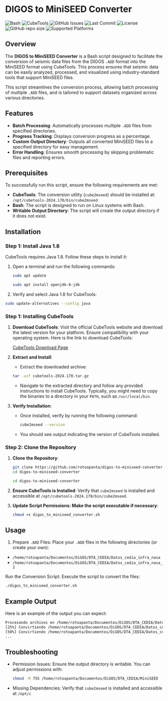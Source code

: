# DIGOS to MiniSEED Converter

![Bash](https://img.shields.io/badge/bash-v4.4-blue.svg)
![CubeTools](https://img.shields.io/badge/CubeTools-2024.170-brightgreen.svg)
![GitHub Issues](https://img.shields.io/github/issues/rotoapanta/digos-to-miniseed-converter)
![Last Commit](https://img.shields.io/github/last-commit/rotoapanta/digos-to-miniseed-converter)
![License](https://img.shields.io/github/license/rotoapanta/digos-to-miniseed-converter)
![GitHub repo size](https://img.shields.io/github/repo-size/rotoapanta/digos-to-miniseed-converter)
![Supported Platforms](https://img.shields.io/badge/platform-Linux%20|%20macOS-green)

## Overview

The **DIGOS to MiniSEED Converter** is a Bash script designed to facilitate the conversion of seismic data files from the DIGOS `.ADD` format into the MiniSEED format using CubeTools. This process ensures that seismic data can be easily analyzed, processed, and visualized using industry-standard tools that support MiniSEED files. 

This script streamlines the conversion process, allowing batch processing of multiple `.ADD` files, and is tailored to support datasets organized across various directories.

## Features

- **Batch Processing**: Automatically processes multiple `.ADD` files from specified directories.
- **Progress Tracking**: Displays conversion progress as a percentage.
- **Custom Output Directory**: Outputs all converted MiniSEED files to a specified directory for easy management.
- **Error Handling**: Ensures smooth processing by skipping problematic files and reporting errors.

## Prerequisites

To successfully run this script, ensure the following requirements are met:

- **CubeTools**: The conversion utility (`cube2mseed`) should be installed at:
  `/opt/cubetools-2024.170/bin/cube2mseed`
- **Bash**: The script is designed to run on Linux systems with Bash.
- **Writable Output Directory**: The script will create the output directory if it does not exist.

## Installation

### Step 1: Install Java 1.8

CubeTools requires Java 1.8. Follow these steps to install it:

1. Open a terminal and run the following commands:
   
   ```bash
   sudo apt update
   ```
   ```bash
   sudo apt install openjdk-8-jdk
   ```

2. Verify and select Java 1.8 for CubeTools:

```bash
sudo update-alternatives --config java
```

### Step 1: Installing CubeTools

1. **Download CubeTools**: Visit the official CubeTools website and download the latest version for your platform. Ensure compatibility with your operating system. Here is the link to download CubeTools:
   
   [CubeTools Download Page](https://digos.eu/seismology/)

2. **Extract and Install**:
   - Extract the downloaded archive:

   ```bash
   tar -xzf cubetools-2024.170.tar.gz
   ```
   - Navigate to the extracted directory and follow any provided instructions to install CubeTools. Typically, you might need to copy the binaries to a directory in your `PATH`, such as `/usr/local/bin`.

3. **Verify Installation**:
   - Once installed, verify by running the following command:
     ```bash
     cube2mseed --version
     ```
   - You should see output indicating the version of CubeTools installed.

### Step 2: Clone the Repository

1. **Clone the Repository**:
   ```bash
   git clone https://github.com/rotoapanta/digos-to-miniseed-converter.git
   cd digos-to-miniseed-converter
   ```
   ```bash
   cd digos-to-miniseed-converter
   ```

2. **Ensure CubeTools is Installed**:
Verify that `cube2mseed` is installed and accessible at `/opt/cubetools-2024.170/bin/cube2mseed`.

3. **Update Script Permissions: Make the script executable if necessary**:
   ```bash
   chmod +x digos_to_miniseed_converter.sh
   ```

## Usage

1. Prepare `.ADD` Files: Place your `.ADD` files in the following directories (or create your own):

- `/home/rotoapanta/Documentos/DiGOS/DTA_CEDIA/Datos_cedia_infra_nasa`
- `/home/rotoapanta/Documentos/DiGOS/DTA_CEDIA/Datos_cedia_infra_nasa_2`

Run the Conversion Script: Execute the script to convert the files:

   ```bash
   ./digos_to_miniseed_converter.sh
   ```

## Example Output

Here is an example of the output you can expect:

   ```bash
   Procesando archivos en /home/rotoapanta/Documentos/DiGOS/DTA_CEDIA/Datos_cedia_infra_nasa/240625
   [25%] Convirtiendo /home/rotoapanta/Documentos/DiGOS/DTA_CEDIA/Datos_cedia_infra_nasa/240625/06251944.ADD a MiniSEED...
   [50%] Convirtiendo /home/rotoapanta/Documentos/DiGOS/DTA_CEDIA/Datos_cedia_infra_nasa/240625/06251945.ADD a MiniSEED...
   ...
   ```

## Troubleshooting

- Permission Issues: Ensure the output directory is writable. You can adjust permissions with:
   ```bash
   chmod -R 755 /home/rotoapanta/Documentos/DiGOS/DTA_CEDIA/MiniSEED
   ````
- Missing Dependencies: Verify that `cube2mseed` is installed and accessible at `/opt/c`


